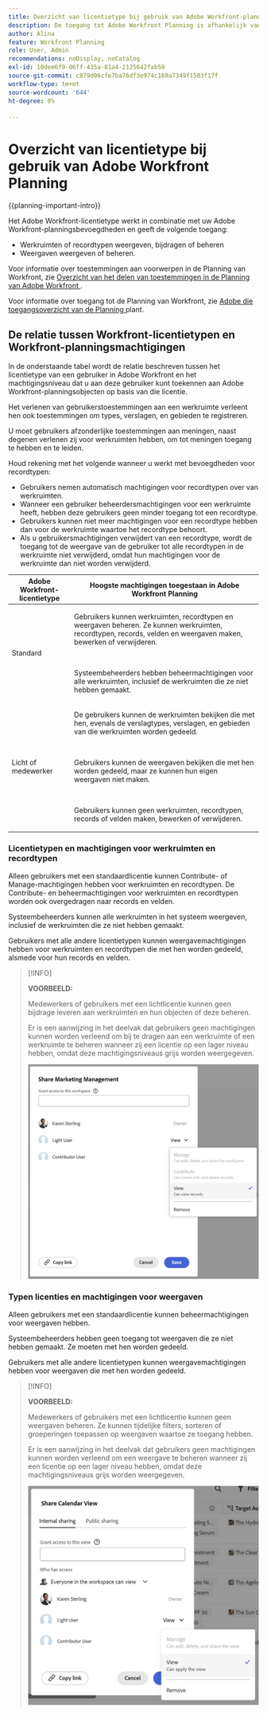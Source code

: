 ```yaml
---
title: Overzicht van licentietype bij gebruik van Adobe Workfront-planning
description: De toegang tot Adobe Workfront Planning is afhankelijk van het type licentie en van de machtigingen tot objecten. Niet alle gebruikers in de organisatie hebben de zelfde toegang en de toestemmingen om de Planning van Adobe Workfront te gebruiken. In dit artikel worden de toegangsniveaus beschreven die gebruikers kunnen hebben voor Adobe Workfront Planning.
author: Alina
feature: Workfront Planning
role: User, Admin
recommendations: noDisplay, noCatalog
exl-id: 10dee6f9-06ff-435a-81a4-2125642fab59
source-git-commit: c879d06cfe7ba76df3e974c160a7349f1503f17f
workflow-type: tm+mt
source-wordcount: '644'
ht-degree: 0%

---
```



# Overzicht van licentietype bij gebruik van Adobe Workfront Planning

<!--<span class="preview">The highlighted information on this page refers to functionality not yet generally available. It is available only in the Preview environment for all customers. After the monthly releases to Production, the same features are also available in the Production environment for customers who enabled fast releases. </span>   

<span class="preview">For information about fast releases, see [Enable or disable fast releases for your organization](/help/quicksilver/administration-and-setup/set-up-workfront/configure-system-defaults/enable-fast-release-process.md). </span>-->

{{planning-important-intro}}

Het Adobe Workfront-licentietype werkt in combinatie met uw Adobe Workfront-planningsbevoegdheden en geeft de volgende toegang:

* Werkruimten of recordtypen weergeven, bijdragen of beheren
* Weergaven weergeven of beheren.

Voor informatie over toestemmingen aan voorwerpen in de Planning van Workfront, zie [ Overzicht van het delen van toestemmingen in de Planning van Adobe Workfront ](/help/quicksilver/planning/access/sharing-permissions-overview.md).

Voor informatie over toegang tot de Planning van Workfront, zie [ Adobe die toegangsoverzicht van de Planning ](/help/quicksilver/planning/access/access-overview.md) plant.

## De relatie tussen Workfront-licentietypen en Workfront-planningsmachtigingen

In de onderstaande tabel wordt de relatie beschreven tussen het licentietype van een gebruiker in Adobe Workfront en het machtigingsniveau dat u aan deze gebruiker kunt toekennen aan Adobe Workfront-planningsobjecten op basis van die licentie.

Het verlenen van gebruikerstoestemmingen aan een werkruimte verleent hen ook toestemmingen om types, verslagen, en gebieden te registreren.

U moet gebruikers afzonderlijke toestemmingen aan meningen, naast degenen verlenen zij voor werkruimten hebben, om tot meningen toegang te hebben en te leiden.

Houd rekening met het volgende wanneer u werkt met bevoegdheden voor recordtypen:

* Gebruikers nemen automatisch machtigingen voor recordtypen over van werkruimten.
* Wanneer een gebruiker beheerdersmachtigingen voor een werkruimte heeft, hebben deze gebruikers geen minder toegang tot een recordtype.
* Gebruikers kunnen niet meer machtigingen voor een recordtype hebben dan voor de werkruimte waartoe het recordtype behoort.
* Als u gebruikersmachtigingen verwijdert van een recordtype, wordt de toegang tot de weergave van de gebruiker tot alle recordtypen in de werkruimte niet verwijderd, omdat hun machtigingen voor de werkruimte dan niet worden verwijderd.

| Adobe Workfront-licentietype | Hoogste machtigingen toegestaan in Adobe Workfront Planning |
|------------------------------------------------|-------------------------------------------------------------------------------------------------------------------------------------------------------------------------------|
| Standard | <p>Gebruikers kunnen werkruimten, recordtypen en weergaven beheren. Ze kunnen werkruimten, recordtypen, records, velden en weergaven maken, bewerken of verwijderen.</p> <br> <p>Systeembeheerders hebben beheermachtigingen voor alle werkruimten, inclusief de werkruimten die ze niet hebben gemaakt.</p> |
| Licht of medewerker | <p>De gebruikers kunnen de werkruimten bekijken die met hen, evenals de verslagtypes, verslagen, en gebieden van die werkruimten worden gedeeld.</p> <br> <p>Gebruikers kunnen de weergaven bekijken die met hen worden gedeeld, maar ze kunnen hun eigen weergaven niet maken. </p><br> <p>Gebruikers kunnen geen werkruimten, recordtypen, records of velden maken, bewerken of verwijderen.</p> |

<!--Old: 
*Workfront Planning is not available for legacy Workfront licenses. 
For more information, see [Access requirements in Workfront documentation](/help/quicksilver/administration-and-setup/add-users/access-levels-and-object-permissions/access-level-requirements-in-documentation.md).-->


### Licentietypen en machtigingen voor werkruimten en recordtypen

Alleen gebruikers met een standaardlicentie kunnen Contribute- of Manage-machtigingen hebben voor werkruimten en recordtypen. De Contribute- en beheermachtigingen voor werkruimten en recordtypen worden ook overgedragen naar records en velden.

Systeembeheerders kunnen alle werkruimten in het systeem weergeven, inclusief de werkruimten die ze niet hebben gemaakt.

Gebruikers met alle andere licentietypen kunnen weergavemachtigingen hebben voor werkruimten en recordtypen die met hen worden gedeeld, alsmede voor hun records en velden.


>[!INFO]
>
>**VOORBEELD:**
>
>Medewerkers of gebruikers met een lichtlicentie kunnen geen bijdrage leveren aan werkruimten en hun objecten of deze beheren.
>
>Er is een aanwijzing in het deelvak dat gebruikers geen machtigingen kunnen worden verleend om bij te dragen aan een werkruimte of een werkruimte te beheren wanneer zij een licentie op een lager niveau hebben, omdat deze machtigingsniveaus grijs worden weergegeven.
>
>![ Bevoegdheden grayed uit voor contributorgebruiker op werkruimte ](assets/permissions-grayed-out-for-contributor-user-on-workspace.png)


### Typen licenties en machtigingen voor weergaven

Alleen gebruikers met een standaardlicentie kunnen beheermachtigingen voor weergaven hebben.

Systeembeheerders hebben geen toegang tot weergaven die ze niet hebben gemaakt. Ze moeten met hen worden gedeeld.

Gebruikers met alle andere licentietypen kunnen weergavemachtigingen hebben voor weergaven die met hen worden gedeeld.

>[!INFO]
>
>**VOORBEELD:**
>
>Medewerkers of gebruikers met een lichtlicentie kunnen geen weergaven beheren. Ze kunnen tijdelijke filters, sorteren of groeperingen toepassen op weergaven waartoe ze toegang hebben.
>
>Er is een aanwijzing in het deelvak dat gebruikers geen machtigingen kunnen worden verleend om een weergave te beheren wanneer zij een licentie op een lager niveau hebben, omdat deze machtigingsniveaus grijs worden weergegeven.
>
>![ Bevoegdheden grayed uit voor lichte gebruiker op meningsaandeel ](assets/permissions-grayed-out-for-light-user.png)

